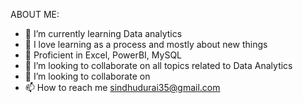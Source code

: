 ABOUT ME:
- 🌱  I’m currently learning Data analytics
- 🌱  I love learning as a process and mostly about new things
- 💬 Proficient in Excel, PowerBI, MySQL
- 🤝 I’m looking to collaborate on all topics related to Data Analytics
- 💞️ I’m looking to collaborate on 
- 📫 How to reach me sindhudurai35@gmail.com



<!---
sindhu2301/sindhu2301 is a ✨ special ✨ repository because its `README.md` (this file) appears on your GitHub profile.
You can click the Preview link to take a look at your changes.
--->
